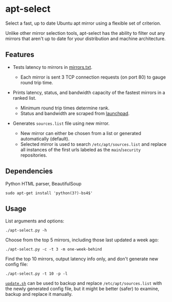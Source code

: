 apt-select
========

Select a fast, up to date Ubuntu apt mirror using a flexible set of criterion.

Unlike other mirror selection tools, apt-select has the ability to filter out any mirrors that aren't up to date for your distribution and machine architecture.

Features
-----------

- Tests latency to mirrors in [mirrors.txt](http://mirrors.ubuntu.com/mirrors.txt).
    - Each mirror is sent 3 TCP connection requests (on port 80) to gauge round trip time.

- Prints latency, status, and bandwidth capacity of the fastest mirrors in a ranked list.
    - Minimum round trip times determine rank.
    - Status and bandwidth are scraped from [launchpad](https://launchpad.net/ubuntu/+archivemirrors).

- Generates `sources.list` file using new mirror.
    - New mirror can either be chosen from a list or generated automatically (default).
    - Selected mirror is used to search `/etc/apt/sources.list` and replace all instances of the first urls labeled as the `main`/`security` repositories.

Dependencies
------------

Python HTML parser, BeautifulSoup

    sudo apt-get install 'python(3?)-bs4$'

Usage
-----

List arguments and options:

    ./apt-select.py -h

Choose from the top 5 mirrors, including those last updated a week ago:

    ./apt-select.py -c -t 3 -m one-week-behind

Find the top 10 mirrors, output latency info only, and don't generate new config file:

    ./apt-select.py -t 10 -p -l

[`update.sh`](https://github.com/jblakeman/apt-select/blob/master/update.sh) can be used to backup and replace `/etc/apt/sources.list` with the newly generated config file, but it might be better (safer) to examine, backup and replace it manually.
